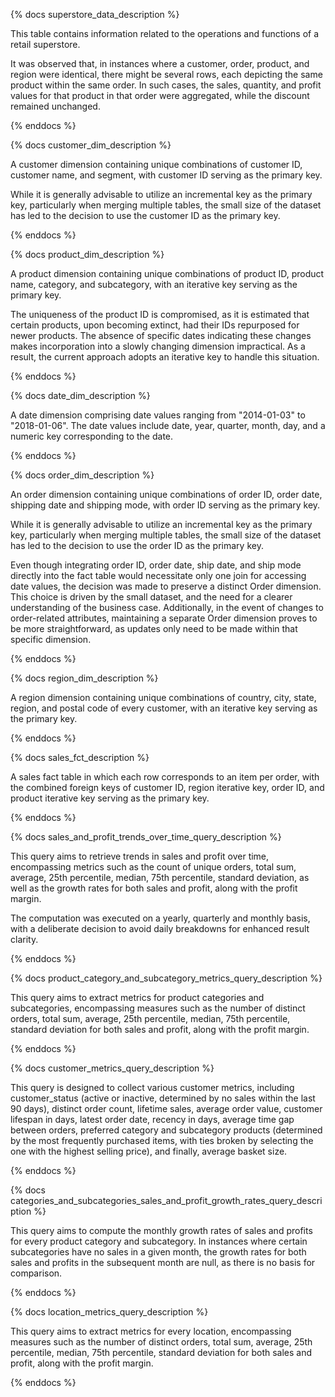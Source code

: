 {% docs superstore_data_description %}

This table contains information related to the operations and functions of a retail superstore.

It was observed that, in instances where a customer, order, product, and region were identical,
there might be several rows, each depicting the same product within the same order.
In such cases, the sales, quantity, and profit values for that product in that order were aggregated, 
while the discount remained unchanged.

{% enddocs %}

{% docs customer_dim_description %}

A customer dimension containing unique combinations of customer ID, customer name, 
and segment, with customer ID serving as the primary key. 

While it is generally advisable to utilize an incremental key as the primary key, 
particularly when merging multiple tables, the small size of the dataset has led to 
the decision to use the customer ID as the primary key.

{% enddocs %}

{% docs product_dim_description %}

A product dimension containing unique combinations of product ID, product name, 
category, and subcategory, with an iterative key serving as the primary key.

The uniqueness of the product ID is compromised, as it is estimated that certain products, 
upon becoming extinct, had their IDs repurposed for newer products. The absence of specific 
dates indicating these changes makes incorporation into a slowly changing dimension impractical. 
As a result, the current approach adopts an iterative key to handle this situation.

{% enddocs %}

{% docs date_dim_description %}

A date dimension comprising date values ranging from "2014-01-03" to "2018-01-06".
The date values include date, year, quarter, month, day, and a numeric key corresponding to the date.

{% enddocs %}

{% docs order_dim_description %}

An order dimension containing unique combinations of order ID, order date, 
shipping date and shipping mode, with order ID serving as the primary key.

While it is generally advisable to utilize an incremental key as the primary key, 
particularly when merging multiple tables, the small size of the dataset has led to 
the decision to use the order ID as the primary key.

Even though integrating order ID, order date, ship date, and ship mode directly into the fact table
would necessitate only one join for accessing date values, the decision was made to preserve a 
distinct Order dimension. This choice is driven by the small dataset, and the need for a clearer 
understanding of the business case. Additionally, in the event of changes to order-related attributes, 
maintaining a separate Order dimension proves to be more straightforward, as updates only need to 
be made within that specific dimension.

{% enddocs %}

{% docs region_dim_description %}

A region dimension containing unique combinations of country, city, 
state, region, and postal code of every customer, with an iterative key serving as the primary key.

{% enddocs %}

{% docs sales_fct_description %}

A sales fact table in which each row corresponds to an item per order, 
with the combined foreign keys of customer ID, region iterative key, order ID, and product iterative key
serving as the primary key.

{% enddocs %}

{% docs sales_and_profit_trends_over_time_query_description %}

This query aims to retrieve trends in sales and profit over time, encompassing metrics such as 
the count of unique orders, total sum, average, 25th percentile, median, 75th percentile, 
standard deviation, as well as the growth rates for both sales and profit, along with the profit margin.

The computation was executed on a yearly, quarterly and monthly basis, with a deliberate decision 
to avoid daily breakdowns for enhanced result clarity.

{% enddocs %}

{% docs product_category_and_subcategory_metrics_query_description %}

This query aims to extract metrics for product categories and subcategories, encompassing measures 
such as the number of distinct orders, total sum, average, 25th percentile, median, 75th percentile, 
standard deviation for both sales and profit, along with the profit margin.

{% enddocs %}

{% docs customer_metrics_query_description %}

This query is designed to collect various customer metrics, including 
customer_status (active or inactive, determined by no sales within the last 90 days), 
distinct order count, lifetime sales, average order value, customer lifespan in days, 
latest order date, recency in days, average time gap between orders, 
preferred category and subcategory products (determined by the most frequently purchased items, 
with ties broken by selecting the one with the highest selling price), and finally, average basket size.

{% enddocs %}

{% docs categories_and_subcategories_sales_and_profit_growth_rates_query_description %}

This query aims to compute the monthly growth rates of sales and profits for 
every product category and subcategory. In instances where certain subcategories 
have no sales in a given month, the growth rates for both sales and profits in the 
subsequent month are null, as there is no basis for comparison.

{% enddocs %}

{% docs location_metrics_query_description %}

This query aims to extract metrics for every location, encompassing measures 
such as the number of distinct orders, total sum, average, 25th percentile, median, 75th percentile, 
standard deviation for both sales and profit, along with the profit margin.

{% enddocs %}